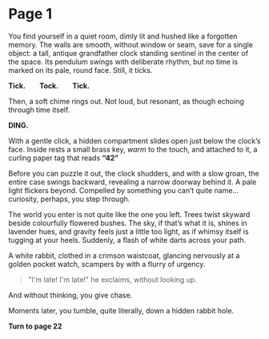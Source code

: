 # Page 1 


You find yourself in a quiet room, dimly lit and hushed like a forgotten memory. The walls are smooth, without window or seam, save for a single object: a tall, antique grandfather clock standing sentinel in the center of the space. Its pendulum swings with deliberate rhythm, but no time is marked on its pale, round face. Still, it ticks.

**Tick.  Tock.  Tick.**

Then, a soft chime rings out. Not loud, but resonant, as though echoing through time itself.

**DING.**

With a gentle click, a hidden compartment slides open just below the clock’s face. Inside rests a small brass key, *warm* to the touch, and attached to it, a curling paper tag that reads **“42”**

Before you can puzzle it out, the clock shudders, and with a slow groan, the entire case swings backward, revealing a narrow doorway behind it. A pale light flickers beyond. Compelled by something you can’t quite name… curiosity, perhaps, you step through.

The world you enter is not quite like the one you left. Trees twist skyward beside colourfully flowered bushes. The sky, if that’s what it is, shines in lavender hues, and gravity feels just a little too light, as if whimsy itself is tugging at your heels. Suddenly, a flash of white darts across your path.

A white rabbit, clothed in a crimson waistcoat, glancing nervously at a golden pocket watch, scampers by with a flurry of urgency.

> "I'm late! I'm late!" he exclaims, without looking up.

And without thinking, you give chase.

Moments later, you tumble, quite literally, down a hidden rabbit hole.

**Turn to page 22**

